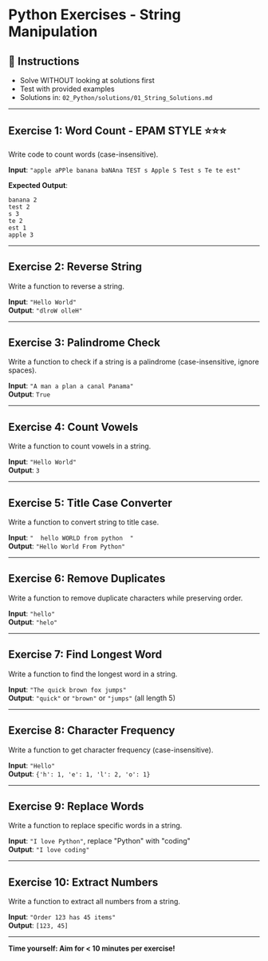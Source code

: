 # Python Exercises - String Manipulation

## 📝 Instructions
- Solve WITHOUT looking at solutions first
- Test with provided examples
- Solutions in: `02_Python/solutions/01_String_Solutions.md`

---

## Exercise 1: Word Count - EPAM STYLE ⭐⭐⭐
Write code to count words (case-insensitive).

**Input**: `"apple aPPle banana baNAna TEST s Apple S Test s Te te est"`

**Expected Output**:
```
banana 2
test 2
s 3
te 2
est 1
apple 3
```

---

## Exercise 2: Reverse String
Write a function to reverse a string.

**Input**: `"Hello World"`  
**Output**: `"dlroW olleH"`

---

## Exercise 3: Palindrome Check
Write a function to check if a string is a palindrome (case-insensitive, ignore spaces).

**Input**: `"A man a plan a canal Panama"`  
**Output**: `True`

---

## Exercise 4: Count Vowels
Write a function to count vowels in a string.

**Input**: `"Hello World"`  
**Output**: `3`

---

## Exercise 5: Title Case Converter
Write a function to convert string to title case.

**Input**: `"  hello WORLD from python  "`  
**Output**: `"Hello World From Python"`

---

## Exercise 6: Remove Duplicates
Write a function to remove duplicate characters while preserving order.

**Input**: `"hello"`  
**Output**: `"helo"`

---

## Exercise 7: Find Longest Word
Write a function to find the longest word in a string.

**Input**: `"The quick brown fox jumps"`  
**Output**: `"quick"` or `"brown"` or `"jumps"` (all length 5)

---

## Exercise 8: Character Frequency
Write a function to get character frequency (case-insensitive).

**Input**: `"Hello"`  
**Output**: `{'h': 1, 'e': 1, 'l': 2, 'o': 1}`

---

## Exercise 9: Replace Words
Write a function to replace specific words in a string.

**Input**: `"I love Python"`, replace "Python" with "coding"  
**Output**: `"I love coding"`

---

## Exercise 10: Extract Numbers
Write a function to extract all numbers from a string.

**Input**: `"Order 123 has 45 items"`  
**Output**: `[123, 45]`

---

**Time yourself: Aim for < 10 minutes per exercise!**
